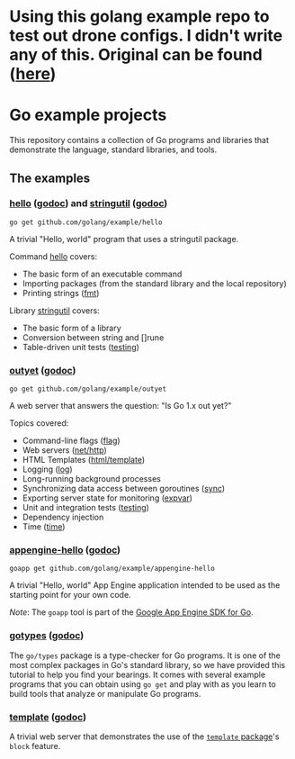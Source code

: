 # Using this golang example repo to test out drone configs.  I didn't write any of this.  Original can be found ([here](https://github.com/golang/example))

# Go example projects

This repository contains a collection of Go programs and libraries that
demonstrate the language, standard libraries, and tools.

## The examples

### [hello](hello/) ([godoc](//godoc.org/github.com/golang/example/hello)) and [stringutil](stringutil/) ([godoc](//godoc.org/github.com/golang/example/stringutil))

    go get github.com/golang/example/hello

A trivial "Hello, world" program that uses a stringutil package.

Command [hello](hello/) covers:

* The basic form of an executable command
* Importing packages (from the standard library and the local repository)
* Printing strings ([fmt](//golang.org/pkg/fmt/))

Library [stringutil](stringutil/) covers:

* The basic form of a library
* Conversion between string and []rune
* Table-driven unit tests ([testing](//golang.org/pkg/testing/))

### [outyet](outyet/) ([godoc](//godoc.org/github.com/golang/example/outyet))

    go get github.com/golang/example/outyet

A web server that answers the question: "Is Go 1.x out yet?"

Topics covered:

* Command-line flags ([flag](//golang.org/pkg/flag/))
* Web servers ([net/http](//golang.org/pkg/net/http/))
* HTML Templates ([html/template](//golang.org/pkg/html/template/))
* Logging ([log](//golang.org/pkg/log/))
* Long-running background processes
* Synchronizing data access between goroutines ([sync](//golang.org/pkg/sync/))
* Exporting server state for monitoring ([expvar](//golang.org/pkg/expvar/))
* Unit and integration tests ([testing](//golang.org/pkg/testing/))
* Dependency injection
* Time ([time](//golang.org/pkg/time/))

### [appengine-hello](appengine-hello/) ([godoc](//godoc.org/github.com/golang/example/appengine-hello))

	goapp get github.com/golang/example/appengine-hello

A trivial "Hello, world" App Engine application intended to be used as the
starting point for your own code.

_Note_: The `goapp` tool is part of the [Google App Engine SDK for Go](https://cloud.google.com/appengine/downloads#Google_App_Engine_SDK_for_Go).

### [gotypes](gotypes/) ([godoc](//godoc.org/github.com/golang/example/gotypes))

The `go/types` package is a type-checker for Go programs. It is one of the most
complex packages in Go's standard library, so we have provided this tutorial to
help you find your bearings. It comes with several example programs that you
can obtain using `go get` and play with as you learn to build tools that analyze
or manipulate Go programs.

### [template](template/) ([godoc](//godoc.org/github.com/golang/example/template))

A trivial web server that demonstrates the use of the
[`template` package](https://golang.org/pkg/text/template/)'s `block` feature.
